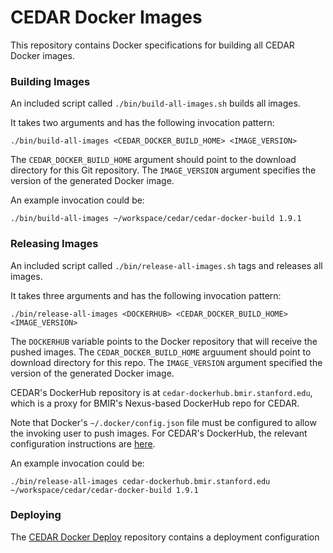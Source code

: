 # CEDAR Docker Images

This repository contains Docker specifications for building all CEDAR Docker images.

### Building Images

An included script called `./bin/build-all-images.sh` builds all images.

It takes two arguments and has the following invocation pattern:

    ./bin/build-all-images <CEDAR_DOCKER_BUILD_HOME> <IMAGE_VERSION>

The `CEDAR_DOCKER_BUILD_HOME` argument should point to the download directory for this Git repository.
The `IMAGE_VERSION` argument specifies the version of the generated Docker image.

An example invocation could be:

    ./bin/build-all-images ~/workspace/cedar/cedar-docker-build 1.9.1

### Releasing Images

An included script called `./bin/release-all-images.sh` tags and releases all images.

It takes three arguments and has the following invocation pattern:

    ./bin/release-all-images <DOCKERHUB> <CEDAR_DOCKER_BUILD_HOME> <IMAGE_VERSION>

The `DOCKERHUB` variable points to the Docker repository that will receive the pushed images.
The `CEDAR_DOCKER_BUILD_HOME` arguument should point to download directory for this repo.
The `IMAGE_VERSION` argument specified the version of the generated Docker image.

CEDAR's DockerHub repository is at `cedar-dockerhub.bmir.stanford.edu`, which is a proxy for BMIR's Nexus-based DockerHub repo for CEDAR.

Note that Docker's `~/.docker/config.json` file must be configured to allow the invoking user to push images.
For CEDAR's DockerHub, the relevant configuration instructions are [here](https://github.com/metadatacenter/cedar-conf/wiki/Configuring-Docker-to-use-the-CEDAR-Nexus-DockerHub).

An example invocation could be:

    ./bin/release-all-images cedar-dockerhub.bmir.stanford.edu ~/workspace/cedar/cedar-docker-build 1.9.1

### Deploying

The [CEDAR Docker Deploy](https://github.com/metadatacenter/cedar-docker-deploy) repository contains a deployment configuration 
